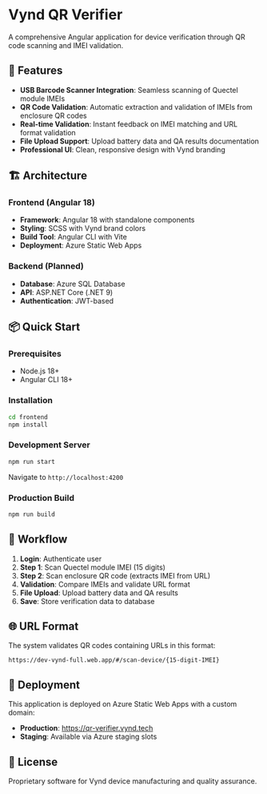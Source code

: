 # Vynd QR Verifier

A comprehensive Angular application for device verification through QR code scanning and IMEI validation.

## 🚀 Features

- **USB Barcode Scanner Integration**: Seamless scanning of Quectel module IMEIs
- **QR Code Validation**: Automatic extraction and validation of IMEIs from enclosure QR codes  
- **Real-time Validation**: Instant feedback on IMEI matching and URL format validation
- **File Upload Support**: Upload battery data and QA results documentation
- **Professional UI**: Clean, responsive design with Vynd branding

## 🏗️ Architecture

### Frontend (Angular 18)
- **Framework**: Angular 18 with standalone components
- **Styling**: SCSS with Vynd brand colors
- **Build Tool**: Angular CLI with Vite
- **Deployment**: Azure Static Web Apps

### Backend (Planned)
- **Database**: Azure SQL Database
- **API**: ASP.NET Core (.NET 9)
- **Authentication**: JWT-based

## 📦 Quick Start

### Prerequisites
- Node.js 18+
- Angular CLI 18+

### Installation
```bash
cd frontend
npm install
```

### Development Server
```bash
npm run start
```
Navigate to `http://localhost:4200`

### Production Build
```bash
npm run build
```

## 🔄 Workflow

1. **Login**: Authenticate user
2. **Step 1**: Scan Quectel module IMEI (15 digits)
3. **Step 2**: Scan enclosure QR code (extracts IMEI from URL)
4. **Validation**: Compare IMEIs and validate URL format
5. **File Upload**: Upload battery data and QA results
6. **Save**: Store verification data to database

## 🌐 URL Format

The system validates QR codes containing URLs in this format:
```
https://dev-vynd-full.web.app/#/scan-device/{15-digit-IMEI}
```

## 🚀 Deployment

This application is deployed on Azure Static Web Apps with a custom domain:
- **Production**: https://qr-verifier.vynd.tech
- **Staging**: Available via Azure staging slots

## 📝 License

Proprietary software for Vynd device manufacturing and quality assurance.